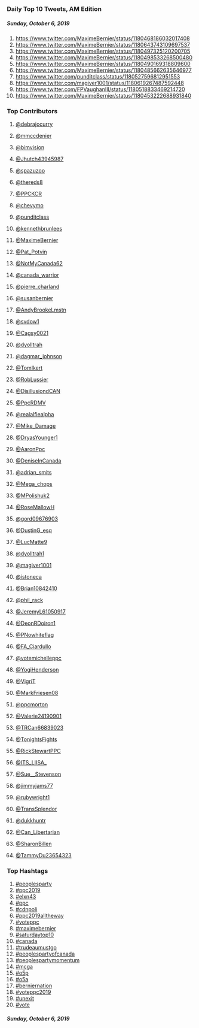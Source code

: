 ### Daily Top 10 Tweets, AM Edition
##### Sunday, October 6, 2019
 1) https://www.twitter.com/MaximeBernier/status/1180468186032017408
 2) https://www.twitter.com/MaximeBernier/status/1180643743109697537
 3) https://www.twitter.com/MaximeBernier/status/1180497325120200705
 4) https://www.twitter.com/MaximeBernier/status/1180498533268500480
 5) https://www.twitter.com/MaximeBernier/status/1180490169318809600
 6) https://www.twitter.com/MaximeBernier/status/1180485662635646977
 7) https://www.twitter.com/punditclass/status/1180527596812951553
 8) https://www.twitter.com/magiver1001/status/1180619267487592448
 9) https://www.twitter.com/FPVaughanIII/status/1180518833469214720
10) https://www.twitter.com/MaximeBernier/status/1180453222688931840

### Top Contributors
  1) [@debrajocurry](https://www.twitter.com/debrajocurry)
  2) [@mmccdenier](https://www.twitter.com/mmccdenier)
  3) [@bimvision](https://www.twitter.com/bimvision)
  4) [@Jhutch43945987](https://www.twitter.com/Jhutch43945987)
  5) [@spazuzoo](https://www.twitter.com/spazuzoo)
  6) [@thereds8](https://www.twitter.com/thereds8)
  7) [@PPCKCR](https://www.twitter.com/PPCKCR)
  8) [@chevymo](https://www.twitter.com/chevymo)
  9) [@punditclass](https://www.twitter.com/punditclass)
 10) [@kennethbrunlees](https://www.twitter.com/kennethbrunlees)

 11) [@MaximeBernier](https://www.twitter.com/MaximeBernier)
 12) [@Pat_Potvin](https://www.twitter.com/Pat_Potvin)
 13) [@NotMyCanada62](https://www.twitter.com/NotMyCanada62)
 14) [@canada_warrior](https://www.twitter.com/canada_warrior)
 15) [@pierre_charland](https://www.twitter.com/pierre_charland)
 16) [@susanbernier](https://www.twitter.com/susanbernier)
 17) [@AndyBrookeLmstn](https://www.twitter.com/AndyBrookeLmstn)
 18) [@svdow1](https://www.twitter.com/svdow1)
 19) [@Cagsy0021](https://www.twitter.com/Cagsy0021)
 20) [@dyolltrah](https://www.twitter.com/dyolltrah)

 21) [@dagmar_johnson](https://www.twitter.com/dagmar_johnson)
 22) [@TomIkert](https://www.twitter.com/TomIkert)
 23) [@RobLussier](https://www.twitter.com/RobLussier)
 24) [@DisillusiondCAN](https://www.twitter.com/DisillusiondCAN)
 25) [@PpcRDMV](https://www.twitter.com/PpcRDMV)
 26) [@realalfiealpha](https://www.twitter.com/realalfiealpha)
 27) [@Mike_Damage](https://www.twitter.com/Mike_Damage)
 28) [@DryasYounger1](https://www.twitter.com/DryasYounger1)
 29) [@AaronPpc](https://www.twitter.com/AaronPpc)
 30) [@DeniseInCanada](https://www.twitter.com/DeniseInCanada)

 31) [@adrian_smits](https://www.twitter.com/adrian_smits)
 32) [@Mega_chops](https://www.twitter.com/Mega_chops)
 33) [@MPolishuk2](https://www.twitter.com/MPolishuk2)
 34) [@RoseMallowH](https://www.twitter.com/RoseMallowH)
 35) [@gord09676903](https://www.twitter.com/gord09676903)
 36) [@DustinG_esq](https://www.twitter.com/DustinG_esq)
 37) [@LucMatte9](https://www.twitter.com/LucMatte9)
 38) [@dyolltrah1](https://www.twitter.com/dyolltrah1)
 39) [@magiver1001](https://www.twitter.com/magiver1001)
 40) [@istoneca](https://www.twitter.com/istoneca)

 41) [@Brian10842410](https://www.twitter.com/Brian10842410)
 42) [@phil_rack](https://www.twitter.com/phil_rack)
 43) [@JeremyL61050917](https://www.twitter.com/JeremyL61050917)
 44) [@DeonRDoiron1](https://www.twitter.com/DeonRDoiron1)
 45) [@PNowhiteflag](https://www.twitter.com/PNowhiteflag)
 46) [@FA_Ciardullo](https://www.twitter.com/FA_Ciardullo)
 47) [@votemichelleppc](https://www.twitter.com/votemichelleppc)
 48) [@YogiHenderson](https://www.twitter.com/YogiHenderson)
 49) [@VigriT](https://www.twitter.com/VigriT)
 50) [@MarkFriesen08](https://www.twitter.com/MarkFriesen08)

 51) [@ppcmorton](https://www.twitter.com/ppcmorton)
 52) [@Valerie24190901](https://www.twitter.com/Valerie24190901)
 53) [@TRCan66839023](https://www.twitter.com/TRCan66839023)
 54) [@TonightsFights](https://www.twitter.com/TonightsFights)
 55) [@RickStewartPPC](https://www.twitter.com/RickStewartPPC)
 56) [@ITS_LIISA_](https://www.twitter.com/ITS_LIISA_)
 57) [@Sue__Stevenson](https://www.twitter.com/Sue__Stevenson)
 58) [@jimmyjams77](https://www.twitter.com/jimmyjams77)
 59) [@rubywright1](https://www.twitter.com/rubywright1)
 60) [@TransSplendor](https://www.twitter.com/TransSplendor)

 61) [@dukkhuntr](https://www.twitter.com/dukkhuntr)
 62) [@Can_Libertarian](https://www.twitter.com/Can_Libertarian)
 63) [@SharonBillen](https://www.twitter.com/SharonBillen)
 64) [@TammyDu23654323](https://www.twitter.com/TammyDu23654323)


### Top Hashtags

  1) [#peoplesparty](https://www.twitter.com/hashtag/peoplesparty)
  2) [#ppc2019](https://www.twitter.com/hashtag/ppc2019)
  3) [#elxn43](https://www.twitter.com/hashtag/elxn43)
  4) [#ppc](https://www.twitter.com/hashtag/ppc)
  5) [#cdnpoli](https://www.twitter.com/hashtag/cdnpoli)
  6) [#ppc2019alltheway](https://www.twitter.com/hashtag/ppc2019alltheway)
  7) [#voteppc](https://www.twitter.com/hashtag/voteppc)
  8) [#maximebernier](https://www.twitter.com/hashtag/maximebernier)
  9) [#saturdaytop10](https://www.twitter.com/hashtag/saturdaytop10)
 10) [#canada](https://www.twitter.com/hashtag/canada)
 11) [#trudeaumustgo](https://www.twitter.com/hashtag/trudeaumustgo)
 12) [#peoplespartyofcanada](https://www.twitter.com/hashtag/peoplespartyofcanada)
 13) [#peoplespartymomentum](https://www.twitter.com/hashtag/peoplespartymomentum)
 14) [#mcga](https://www.twitter.com/hashtag/mcga)
 15) [#o5p](https://www.twitter.com/hashtag/o5p)
 16) [#o5a](https://www.twitter.com/hashtag/o5a)
 17) [#berniernation](https://www.twitter.com/hashtag/berniernation)
 18) [#voteppc2019](https://www.twitter.com/hashtag/voteppc2019)
 19) [#unexit](https://www.twitter.com/hashtag/unexit)
 20) [#vote](https://www.twitter.com/hashtag/vote)

##### Sunday, October 6, 2019

